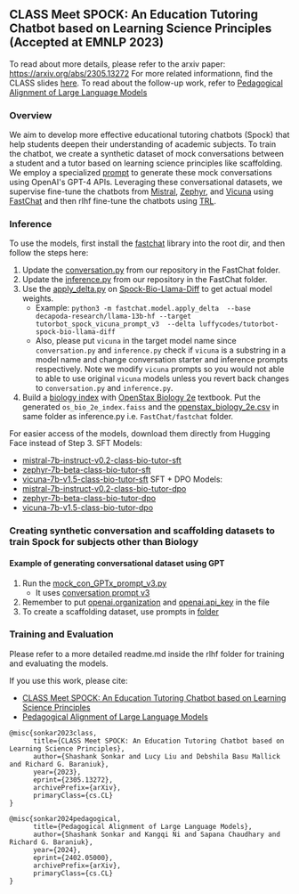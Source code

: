 ## CLASS Meet SPOCK: An Education Tutoring Chatbot based on Learning Science Principles (Accepted at EMNLP 2023)
To read about more details, please refer to the arxiv paper: https://arxiv.org/abs/2305.13272
For more related informationn, find the CLASS slides [here](https://docs.google.com/presentation/d/1_chJlZOKrsYebXJ69-lt6dsiVZ7q_AOrfnYgqNSVRIE/edit?usp=sharing).
To read about the follow-up work, refer to [Pedagogical Alignment of Large Language Models](https://arxiv.org/abs/2402.05000)

### Overview
We aim to develop more effective educational tutoring chatbots (Spock) that help students deepen their understanding of academic subjects.
To train the chatbot, we create a synthetic dataset of mock conversations between a student and a tutor based on learning science principles like scaffolding.
We employ a specialized [prompt](https://github.com/luffycodes/Tutorbot-Spock-Bio/blob/main/prompts/conversation_gen/v3.txt) to generate these mock conversations using OpenAI's GPT-4 APIs.
Leveraging these conversational datasets, we supervise fine-tune the chatbots from [Mistral](https://huggingface.co/mistralai/Mistral-7B-Instruct-v0.2), [Zephyr](HuggingFaceH4/zephyr-7b-beta), and [Vicuna](lmsys/vicuna-7b-v1.5) using [FastChat](https://github.com/lm-sys/FastChat/) and then rlhf fine-tune the chatbots using [TRL](https://github.com/huggingface/trl).

### Inference
To use the models, first install the [fastchat](https://github.com/lm-sys/FastChat/) library into the root dir, and then follow the steps here:
1. Update the [conversation.py](https://github.com/luffycodes/Tutorbot-Spock-Bio/blob/main/fastchat/conversation.py) from our repository in the FastChat folder.
2. Update the [inference.py](https://github.com/luffycodes/Tutorbot-Spock-Bio/blob/main/fastchat/inference.py) from our repository in the FastChat folder.
3. Use the [apply_delta.py](https://github.com/lm-sys/FastChat/blob/main/fastchat/model/apply_delta.py) on [Spock-Bio-Llama-Diff](https://huggingface.co/luffycodes/tutorbot-spock-bio-llama-diff)  to get actual model weights.
      - Example: ```python3 -m fastchat.model.apply_delta  --base decapoda-research/llama-13b-hf --target tutorbot_spock_vicuna_prompt_v3  --delta luffycodes/tutorbot-spock-bio-llama-diff```
      - Also, please put ```vicuna``` in the target model name since ```conversation.py``` and ```inference.py``` check if ```vicuna``` is a substring in a model name and change conversation starter and inference prompts respectively. Note we modify ```vicuna``` prompts so you would not able to able to use original ```vicuna``` models unless you revert back changes to ```conversation.py``` and ```inference.py```.
4. Build a [biology index](https://github.com/luffycodes/Tutorbot-Spock-Bio/blob/main/book_index_retrieval/build_index.py) with [OpenStax Biology 2e](https://openstax.org/details/books/biology-2e) textbook. Put the generated ```os_bio_2e_index.faiss``` and the [openstax_biology_2e.csv](https://github.com/luffycodes/Tutorbot-Spock-Bio/blob/main/book_index_retrieval/openstax_biology_2e.csv)  in same folder as inference.py i.e. ```FastChat/fastchat``` folder.

For easier access of the models, download them directly from Hugging Face instead of Step 3.
SFT Models:
- [mistral-7b-instruct-v0.2-class-bio-tutor-sft](https://huggingface.co/kangqi-ni/mistral-7b-instruct-v0.2-class-bio-tutor-sft)
- [zephyr-7b-beta-class-bio-tutor-sft](https://huggingface.co/kangqi-ni/zephyr-7b-beta-class-bio-tutor-sft)
- [vicuna-7b-v1.5-class-bio-tutor-sft](https://huggingface.co/kangqi-ni/vicuna-7b-v1.5-class-bio-tutor-sft)
SFT + DPO Models:
- [mistral-7b-instruct-v0.2-class-bio-tutor-dpo](https://huggingface.co/kangqi-ni/mistral-7b-instruct-v0.2-class-bio-tutor-dpo)
- [zephyr-7b-beta-class-bio-tutor-dpo](https://huggingface.co/kangqi-ni/zephyr-7b-beta-class-bio-tutor-dpo)
- [vicuna-7b-v1.5-class-bio-tutor-dpo](https://huggingface.co/kangqi-ni/vicuna-7b-v1.5-class-bio-tutor-dpo)

### Creating synthetic conversation and scaffolding datasets to train Spock for subjects other than Biology
#### Example of generating conversational dataset using GPT
1. Run the [mock_con_GPTx_prompt_v3.py](https://github.com/luffycodes/Tutorbot-Spock/blob/main/gptx_datagen/mock_con_GPTx_prompt_v3.py)
      - It uses [conversation prompt v3](https://github.com/luffycodes/Tutorbot-Spock/blob/main/prompts/conversation_gen/v3.txt)
2. Remember to put [openai.organization](https://github.com/luffycodes/Tutorbot-Spock/blob/main/gptx_datagen/mock_con_GPTx_prompt_v3.py#L129) and [openai.api_key](https://github.com/luffycodes/Tutorbot-Spock/blob/main/gptx_datagen/mock_con_GPTx_prompt_v3.py#L130) in the file
3. To create a scaffolding dataset, use prompts in [folder](https://github.com/luffycodes/Tutorbot-Spock/tree/main/prompts/problem_gen)

### Training and Evaluation
Please refer to a more detailed readme.md inside the rlhf folder for training and evaluating the models.
<!-- ### SFT (CLASS Meet SPOCK)
1. Run the [create_dataset_spock.py](https://github.com/luffycodes/Tutorbot-Spock-Bio/blob/main/fastchat/training/create_dataset_spock.py) to create the training dataset with mock conversations in FastChat Vicuna format.
2. Use the training instructions from [fastchat](https://github.com/lm-sys/FastChat/) library.

### RLHF (Pedagogical Alignment)
The RLHF subfolder includes the follow-up work in [Pedagogical Alignment of Large Language Models](https://arxiv.org/abs/2402.05000).
To run the entire pipeline of data preprocessing, sft, rlhf, and evaluating, download FastChat into the root folder and simply run ```./run.sh``` within the rlhf folder. Replace the MODEL_NAME or ALGO variables within the script to try out other types of models or rlhf algorithms.  -->

If you use this work, please cite: <br>
- [CLASS Meet SPOCK: An Education Tutoring Chatbot based on Learning Science Principles](https://arxiv.org/abs/2305.13272) <br>
- [Pedagogical Alignment of Large Language Models](https://arxiv.org/abs/2402.05000) <br>

```
@misc{sonkar2023class,
      title={CLASS Meet SPOCK: An Education Tutoring Chatbot based on Learning Science Principles}, 
      author={Shashank Sonkar and Lucy Liu and Debshila Basu Mallick and Richard G. Baraniuk},
      year={2023},
      eprint={2305.13272},
      archivePrefix={arXiv},
      primaryClass={cs.CL}
}

@misc{sonkar2024pedagogical,
      title={Pedagogical Alignment of Large Language Models}, 
      author={Shashank Sonkar and Kangqi Ni and Sapana Chaudhary and Richard G. Baraniuk},
      year={2024},
      eprint={2402.05000},
      archivePrefix={arXiv},
      primaryClass={cs.CL}
}
```